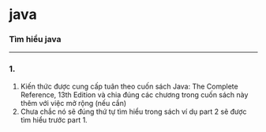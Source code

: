 # **java**
### Tìm hiểu java 
--- 
### 1. 
1. Kiến thức được cung cấp tuân theo cuốn sách Java: The Complete Reference, 13th Edition và chia đúng các chương trong cuốn sách này thêm với việc mở rộng (nếu cần)
1. Chưa chắc nó sẽ đúng thứ tự tìm hiểu trong sách ví dụ part 2 sẽ được tìm hiểu trước part 1. 